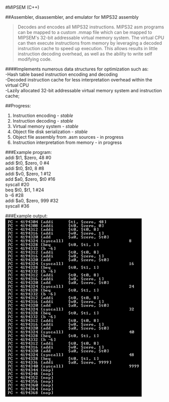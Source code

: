 #MIPSEM (C++)  

##Assembler, disassembler, and emulator for MIPS32 assembly   
   
>Decodes and encodes all MIPS32 instructions.  MIPS32 asm programs can be mapped to a custom .mmap file which can be mapped to MIPSEM's 32-bit addressable virtual memory system.  The virtual CPU can then execute instructions from memory by leveraging a decoded instruction cache to speed up execution.  This allows results in little instruction decoding overhead, as well as the ability to write self modifying code.   
  
####Implements numerous data structures for optimization such as:     
	-Hash table based instruction encoding and decoding    
	-Decoded instruction cache for less interpretation    overhead within the virtual CPU   
	-Lazily allocated 32-bit addressable virtual memory system and instruction cache;   
   
   
##Progress:   
1. Instruction encoding	-	*stable*     
2. Instruction decoding	-	*stable*     
3. Virtual memory system	-	*stable*     
4. Object file disk serialization	-	*stable*     
5. Object file assembly from .asm sources	-	in progress
6. Instruction interpretation from memory	-	  in progress    
   
###Example program:   
addi 	$t1, $zero, 48	#0   
addi	$t0, $zero, 0	#4   
addi	$t0, $t0, 8	#8   
addi	$v0, $zero, 1	#12   
add	$a0, $zero, $t0	#16   
syscall			#20   
beq	$t0, $t1, 1	#24   
b	-6			#28   
addi	$a0, $zero, 999	#32   
syscall			#36   

###Example output:   
![Alt text](/demos/program1output.png?raw=true)